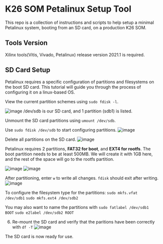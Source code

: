 # K26 SOM Petalinux Setup Tool
This repo is a collection of instructions and scripts to help setup a minimal Petalinux system, booting from an SD card, on a production K26 SOM.

## Tools Version
Xilinx tools(Vitis, Vivado, Petalinux) release version 2021.1 is required.

## SD Card Setup
Petalinux requires a specific configuration of partitions and filesystems on the boot SD card.
This tutorial will guide you through the process of configuring it on a linux-based OS.

View the current partition schemes using `sudo fdisk -l`.

![image](https://user-images.githubusercontent.com/65555647/202134189-1bc00bf1-c3d1-46b6-bf5c-c16048b5525b.png) 
/dev/sdb is our SD card, and 1 partition (sdb1) is listed.


Unmount the SD card partitions using `umount /dev/sdb`.


Use `sudo fdisk /dev/sdb` to start configuring partitions.
![image](https://user-images.githubusercontent.com/65555647/202135125-960edd1e-59fd-4859-a241-0d8b0f02b56a.png)

Delete all partitions on the SD card.
![image](https://user-images.githubusercontent.com/65555647/202136239-a5e38cbc-f744-42eb-a994-8d329b469907.png)


Petalinux requires 2 partitions, **FAT32 for boot**, and **EXT4 for rootfs**. The boot partition needs to be at least 500MB. We will create it with 1GB here, and the rest of the space will go to the rootfs partition.

![image](https://user-images.githubusercontent.com/65555647/202137099-ff2d2009-4f0c-41d8-829a-820eab09b23d.png)
![image](https://user-images.githubusercontent.com/65555647/202137142-ea56cbb2-990e-4db6-ac62-348212d48374.png)

After partitioning, enter `w` to write all changes. `fdisk` should exit after writing.
![image](https://user-images.githubusercontent.com/65555647/202137429-3972b0b8-5e6d-47a1-92ff-acaf45044302.png)


To configure the filesystem type for the partitions:
`sudo mkfs.vfat /dev/sdb1`
`sudo mkfs.ext4 /dev/sdb2`

You may also want to name the partitions with
`sudo fatlabel /dev/sdb1 BOOT`
`sudo e2label /dev/sdb2 ROOT`


6. Re-mount the SD card and verify that the paritions have been correctly with `df -T`
![image](https://user-images.githubusercontent.com/65555647/202139812-fe8016c8-a943-4d14-8a68-26c7399a89c3.png)


The SD card is now ready for use.


